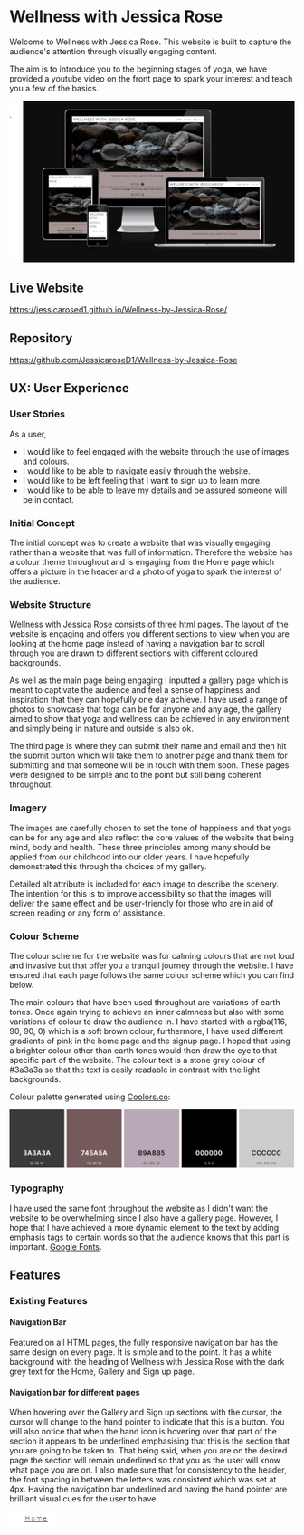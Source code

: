 # Wellness with Jessica Rose

Welcome to Wellness with Jessica Rose. This website is built to capture the audience's attention through visually engaging content.

The aim is to introduce you to the beginning stages of yoga, we have provided a youtube video on the front page to spark your interest and teach you a few of the basics.

![responsive view of wellness by Jessica Rose](https://github.com/JessicaroseD1/Wellness-by-Jessica-Rose/blob/main/docs/responsive-view.png)

## Live Website

<https://jessicarosed1.github.io/Wellness-by-Jessica-Rose/>

## Repository

<https://github.com/JessicaroseD1/Wellness-by-Jessica-Rose>

## UX: User Experience

### User Stories

As a user,

- I would like to feel engaged with the website through the use of images and colours.
- I would like to be able to navigate easily through the website.
- I would like to be left feeling that I want to sign up to learn more.
- I would like to be able to leave my details and be assured someone will be in contact.

### Initial Concept

The initial concept was to create a website that was visually engaging rather than a website that was full of information. Therefore the website has a colour theme throughout and is engaging from the Home page which offers a picture in the header and a photo of yoga to spark the interest of the audience.

### Website Structure

Wellness with Jessica Rose consists of three html pages. The layout of the website is engaging and offers you different sections to view when you are looking at the home page instead of having a navigation bar to scroll through you are drawn to different sections with different coloured backgrounds.

As well as the main page being engaging I inputted a gallery page which is meant to captivate the audience and feel a sense of happiness and inspiration that they can hopefully one day achieve. I have used a range of photos to showcase that toga can be for anyone and any age, the gallery aimed to show that yoga and wellness can be achieved in any environment and simply being in nature and outside is also ok.

The third page is where they can submit their name and email and then hit the submit button which will take them to another page and thank them for submitting and that someone will be in touch with them soon. These pages were designed to be simple and to the point but still being coherent throughout.

### Imagery

The images are carefully chosen to set the tone of happiness and that yoga can be for any age and also reflect the core values of the website that being mind, body and health. These three principles among many should be applied from our childhood into our older years. I have hopefully demonstrated this through the choices of my gallery.

Detailed alt attribute is included for each image to describe the scenery. The intention for this is to improve accessibility so that the images will deliver the same effect and be user-friendly for those who are in aid of screen reading or any form of assistance.

### Colour Scheme

The colour scheme for the website was for calming colours that are not loud and invasive but that offer you a tranquil journey through the website. I have ensured that each page follows the same colour scheme which you can find below.

The main colours that have been used throughout are variations of earth tones. Once again trying to achieve an inner calmness but also with some variations of colour to draw the audience in. I have started with a rgba(116, 90, 90, 0) which is a soft brown colour, furthermore, I have used different gradients of pink in the home page and the signup page. I hoped that using a brighter colour other than earth tones would then draw the eye to that specific part of the website. The colour text is a stone grey colour of #3a3a3a so that the text is easily readable in contrast with the light backgrounds.

Colour palette generated using [Coolors.co](https://coolors.co/):

![colour scheme for website](https://github.com/JessicaroseD1/Wellness-by-Jessica-Rose/blob/main/docs/colour-scheme.png)

### Typography

I have used the same font throughout the website as I didn't want the website to be overwhelming since I also have a gallery page. However, I hope that I have achieved a more dynamic element to the text by adding emphasis tags to certain words so that the audience knows that this part is important. [Google Fonts](https://fonts.google.com/).

## Features

### Existing Features

#### Navigation Bar

Featured on all HTML pages, the fully responsive navigation bar has the same design on every page. It is simple and to the point. It has a white background with the heading of Wellness with Jessica Rose with the dark grey text for the Home, Gallery and Sign up page.

#### Navigation bar for different pages

When hovering over the Gallery and Sign up sections with the cursor, the cursor will change to the hand pointer to indicate that this is a button. You will also notice that when the hand icon is hovering over that part of the section it appears to be underlined emphasising that this is the section that you are going to be taken to. That being said, when you are on the desired page the section will remain underlined so that you as the user will know what page you are on. I also made sure that for consistency to the header, the font spacing in between the letters was consistent which was set at
4px. Having the navigation bar underlined and having the hand pointer are brilliant visual cues for the user to have.

![home underlined](https://github.com/JessicaroseD1/Wellness-by-Jessica-Rose/blob/main/docs/home-navigation-bar.png)
